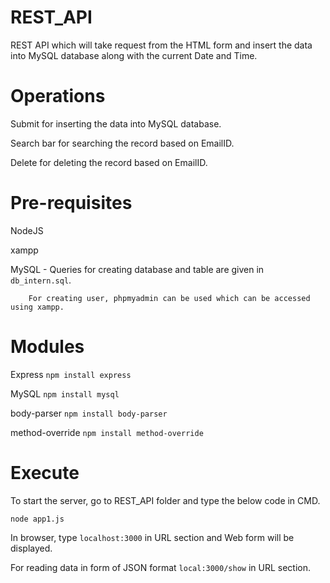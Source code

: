 # REST_API
REST API which will take request from the HTML form and insert the data into MySQL
database along with the current Date and Time.

# Operations

Submit for inserting the data into MySQL database.

Search bar for searching the record based on EmailID.

Delete for deleting the record based on EmailID.

# Pre-requisites
NodeJS

xampp

MySQL - Queries for creating database and table are given in `db_intern.sql`.

        For creating user, phpmyadmin can be used which can be accessed using xampp.

# Modules
Express
`npm install express`

MySQL
`npm install mysql`

body-parser
`npm install body-parser`

method-override
`npm install method-override`

# Execute

To start the server, go to REST_API folder and type the below code in CMD.

`node app1.js`

In browser, type `localhost:3000` in URL section and Web form will be displayed.

For reading data in form of JSON format `local:3000/show` in URL section.

